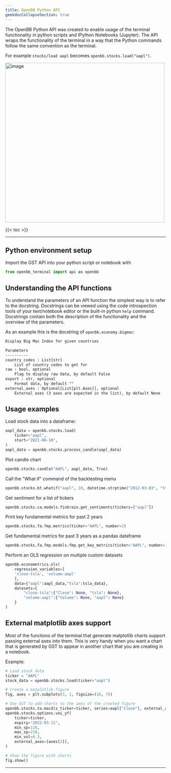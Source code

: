 ```yaml
---
title: OpenBB Python API
geekdocCollapseSection: true
---
```


The OpenBB Python API was created to enable usage of the terminal functionality in python
scripts and IPython Notebooks (Jupyter). The API wraps the functionality of the terminal in a way that the Python
commands follow the same convention as the terminal.

For example `stocks/load aapl` becomes `openbb.stocks.load("aapl")`.

<a target="_blank" href="https://user-images.githubusercontent.com/11668535/157916097-f9c5af6f-b97f-476d-943e-49eea4283bed.png"><img width="500" alt="image" src="https://user-images.githubusercontent.com/11668535/157916097-f9c5af6f-b97f-476d-943e-49eea4283bed.png"></a>

{{< toc >}}

---

## Python environment setup

Import the GST API into your python script or notebook with

```python
from openbb_terminal import api as openbb
```

## Understanding the API functions

To understand the parameters of an API function the simplest way is to refer to the
docstring. Docstrings can be viewed using the code introspection tools of your
text/notebook editor or the built-in python `help` command. Docstrings contain both the
description of the functionality and the overview of the parameters.

As an example this is the docstring of `openbb.economy.bigmac`:

```txt
Display Big Mac Index for given countries

Parameters
----------
country_codes : List[str]
    List of country codes to get for
raw : bool, optional
    Flag to display raw data, by default False
export : str, optional
    Format data, by default ""
external_axes : Optional[List[plt.Axes]], optional
    External axes (3 axes are expected in the list), by default None
```

## Usage examples

Load stock data into a dataframe:

```python
aapl_data = openbb.stocks.load(
    ticker="aapl",
    start="2021-06-10",
)
aapl_data = openbb.stocks.process_candle(aapl_data)
```

Plot candle chart

```python
openbb.stocks.candle("AAPL", aapl_data, True)
```

Call the "What if" command of the backtesting menu

```python
openbb.stocks.bt.whatif("aapl", 10, datetime.strptime("2012-03-03", "%Y-%m-%d"))
```

Get sentiment for a list of tickers

```python
openbb.stocks.ca.models.finbrain.get_sentiments(tickers=["aapl"])
```

Print key fundamental metrics for past 2 years

```python
openbb.stocks.fa.fmp.metrics(ticker="AAPL", number=2)
```

Get fundamental metrics for past 3 years as a pandas dataframe

```python
openbb.stocks.fa.fmp.models.fmp.get_key_metrics(ticker="AAPL", number=3)
```

Perform an OLS regression on multiple custom datasets

```python
openbb.econometrics.ols(
    regression_variables=[
    'close-tsla', 'volume-aapl'
    ],
    data={"aapl":aapl_data,"tsla":tsla_data},
    datasets={
        "close-tsla":{"Close": None, "tsla": None},
        "volume-aapl":{"Volume": None, "aapl": None}
    }
)
```

## External matplotlib axes support

Most of the functions of the terminal that generate matplotlib charts support passing
external axes into them. This is very handy when you want a chart that is generated by
GST to appear in another chart that you are creating in a notebook.

Example:

```python
# Load stock data
ticker = "AAPL"
stock_data = openbb.stocks.load(ticker="aapl")

# Create a matplotlib figure
fig, axes = plt.subplots(3, 1, figsize=(10, 7))

# Use GST to add charts to the axes of the created figure
openbb.stocks.ta.macd(s_ticker=ticker, series=aapl["Close"], external_axes=axes[0:2])
openbb.stocks.options.voi_yf(
    ticker=ticker,
    expiry="2022-03-11",
    min_sp=110,
    max_sp=210,
    min_vol=0.3,
    external_axes=[axes[2]],
)

# Show the figure with charts
fig.show()
```

---
